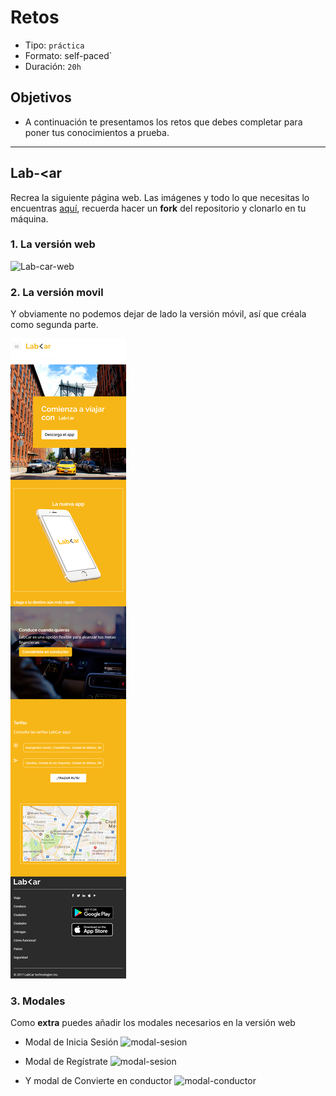 # Retos

- Tipo: `práctica`
- Formato: self-paced`
- Duración: `20h`

## Objetivos

- A continuación te presentamos los retos que debes completar para poner tus
  conocimientos a prueba.

***

## Lab-<ar

Recrea la siguiente página web. Las imágenes y todo lo que necesitas lo
encuentras [aquí](https://github.com/Laboratoria-learning/lab-car-boilerplate),
recuerda hacer un **fork** del repositorio y clonarlo en
tu máquina.

### 1. La versión web

![Lab-car-web](https://raw.githubusercontent.com/Laboratoria/curricula-js/f659ee55eeb322341c314d7d080bb22468e9a576/04-social-network/01-css-frameworks/08-code-challenges/images/desktop.png)

### 2. La versión movil
Y obviamente no podemos dejar de lado la versión móvil, así que créala como
segunda parte.

![Lab-car-movil](images/v-movil.png)

### 3. Modales

Como **extra** puedes añadir los modales necesarios en la versión web

- Modal de Inicia Sesión
![modal-sesion](https://raw.githubusercontent.com/Laboratoria/curricula-js/f659ee55eeb322341c314d7d080bb22468e9a576/04-social-network/01-css-frameworks/08-code-challenges/images/modal-inicio-sesion.png)

- Modal de Regístrate
![modal-sesion](https://raw.githubusercontent.com/Laboratoria/curricula-js/f659ee55eeb322341c314d7d080bb22468e9a576/04-social-network/01-css-frameworks/08-code-challenges/images/modal-registrate.png)

- Y modal de Convierte en conductor
![modal-conductor](https://raw.githubusercontent.com/Laboratoria/curricula-js/f659ee55eeb322341c314d7d080bb22468e9a576/04-social-network/01-css-frameworks/08-code-challenges/images/modal-conductor.png)
